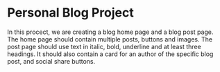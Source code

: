 Personal Blog Project
=======

In this procect, we are creating a blog home page and a blog post page. The home page should contain multiple posts, buttons and images. 
The post page should use text in italic, bold, underline and at least three headings. It should also contain a card for an author of the
specific blog post, and social share buttons.



